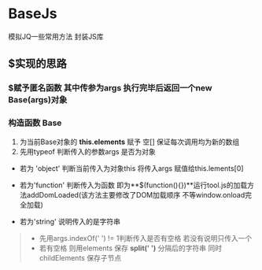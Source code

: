# BaseJs
模拟JQ一些常用方法 封装JS库 

## $实现的思路
### $赋予匿名函数 其中传参为args 执行完毕后返回一个new Base(args)对象

### 构造函数 Base
1. 为当前Base对象的 **this.elements** 赋予 空[] 保证每次调用均为新的数组
2. 先用typeof 判断传入的参数args 是否为对象

- 若为 'object' 判断当前传入为对象this 将传入args 赋值给this.lements[0]

- 若为'function' 判断传入为函数 即为**$(function(){})**运行tool.js的加载方法addDomLoaded(该方法主要修改了DOM加载顺序 不等window.onload完全加载)

- 若为'string' 说明传入的是字符串
>   
>   - 先用args.indexOf(' ') != 1判断传入是否有空格 若没有说明只传入一个
>   - 若有空格 则用elements 保存 **split(' ')** 分隔后的字符串 同时childElements 保存子节点 
>   
